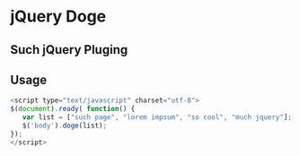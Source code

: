 jQuery Doge
===========

Such jQuery Pluging
------


Usage
------
 ```javascript
<script type="text/javascript" charset="utf-8">
$(document).ready( function() {
    var list = ["such page", "lorem impsum", "so cool", "much jquery"];
    $('body').doge(list);
});
</script>
 ```
